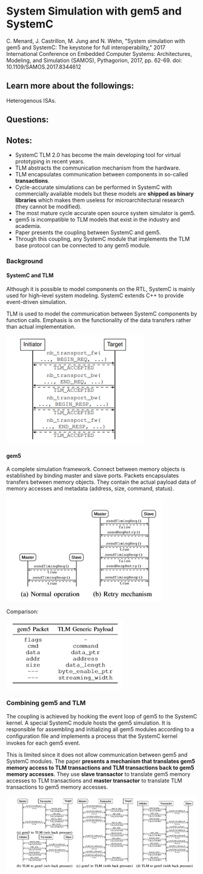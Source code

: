 # System Simulation with gem5 and SystemC

C. Menard, J. Castrillon, M. Jung and N. Wehn, "System simulation with gem5 and SystemC: The keystone for full interoperability," 2017 International Conference on Embedded Computer Systems: Architectures, Modeling, and Simulation (SAMOS), Pythagorion, 2017, pp. 62-69.
doi: 10.1109/SAMOS.2017.8344612

## Learn more about the followings:
Heterogenous ISAs.

## Questions:


## Notes:
* SystemC TLM 2.0 has become the main developing tool for virtual prototyping in recent years.
* TLM abstracts the communication mechanism from the hardware.
* TLM encapsulates communication between components in so-called **transactions**.
* Cycle-accurate simulations can be performed in SystemC with commercially available models but these models are **shipped as binary libraries** which makes them useless for microarchitectural research (they cannot be modified).
* The most mature cycle accurate open source system simulator is gem5.
* gem5 is incompatible to TLM models that exist in the industry and academia.
* Paper presents the coupling between SystemC and gem5. 
* Through this coupling, any SystemC module that implements the TLM base protocol can be connected to any gem5 module. 

### Background
#### SystemC and TLM
Although it is possible to model components on the RTL, SystemC is mainly used for high–level system modeling. SystemC extends C++ to provide event-driven simulation. 

TLM is used to model the communication between SystemC components by function calls. Emphasis is on the functionality of the data transfers rather than actual implementation. 

![Non Blocking TLM](figures/tlm.png)

#### gem5

A complete simulation framework. Connect between memory objects is established by binding master and slave ports. Packets encapsulates transfers between memory objects. They contain the actual payload data of memory accesses and metadata (address, size, command, status).

![gem5](figures/gem5.png)

Comparison: 

![Comparison of gem5 and SystemC TLM](figures/comparison.png)

### Combining gem5 and TLM
The coupling is achieved by hooking the event loop of gem5 to the SystemC kernel. A special SystemC module hosts the gem5 simulation. It is responsible for assembling and initializing all gem5 modules according to a conﬁguration ﬁle and implements a process that the SystemC kernel invokes for each gem5 event. 

This is limited since it does not allow communication between gem5 and SystemC modules. The paper **presents a mechanism that translates gem5 memory access to TLM transactions and TLM transactions back to gem5 memory accesses**. They use **slave transactor** to translate gem5 memory accesses to TLM transactions and **master transactor** to translate TLM transactions to gem5 memory accesses.

![Translations](figures/translation.png)